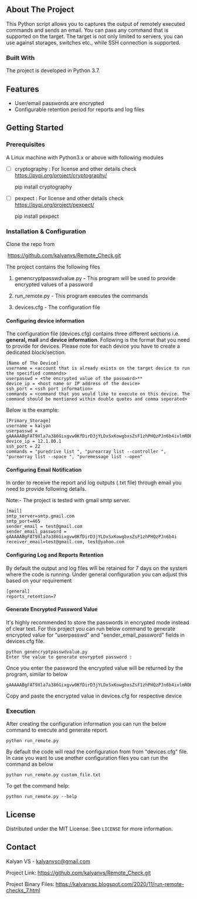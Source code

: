 ## About The Project

This Python script allows you to captures the output of remotely executed commands and sends an email. You can pass any command that is supported on the target. The target is not only limited to servers, you can use against storages, switches etc., while SSH connection is supported.  

### Built With

The project is developed in Python 3.7.

## Features

- User/email passwords are encrypted
- Configurable retention period for reports and log files 

## Getting Started

### Prerequisites

A Linux machine with Python3.x or above with following modules 

- [ ] cryptography : For license and other details check https://pypi.org/project/cryptography/

  pip install cryptography

- [ ] pexpect : For license and other details check https://pypi.org/project/pexpect/

  pip install pexpect

### Installation & Configuration

Clone the repo from

​	https://github.com/kalyanvs/Remote_Check.git

The project contains the following files

1. genencryptpasswdvalue.py - This program will be used to provide encrypted values of a password

2. run_remote.py - This program executes the commands 

3. devices.cfg - The configuration file


#### Configuring device information

The configuration file (devices.cfg) contains three different sections i.e. **general, mail** and **device information**. Following is the format that you need to provide for devices. Please note for each device you have to create a dedicated block/section. 

```
[Name of The Device]
username = <account that is already exists on the target device to run the specified commands>
userpasswd = <the encrypted value of the password>** 
device_ip = <host name or IP address of the device>
ssh_port = <ssh port information>
commands = <command that you would like to execute on this device. The command should be mentioned within double quotes and comma seperated>
```

Below is the example:

```
[Primary_Storage]
username = kalyan
userpasswd = gAAAAABgFAT9Xla7a386Gixgvw0KfDirD3jYLDxSxKowgbxsZsF1zhPHQzPJn6b4ivlmRDHK7YlylDV2NN6xgDob8owmv
device_ip = 12.1.80.1
ssh_port = 22
commands = "puredrive list ", "purearray list --controller ", "purearray list --space ", "puremessage list --open"
```

#### Configuring Email Notification

In order to receive the report and log outputs (.txt file) through email you need to provide following details. 

Note:- The project is tested with gmail smtp server. 

```
[mail]
smtp_server=smtp.gmail.com
smtp_port=465
sender_email = test@gmail.com
sender_email_password = gAAAAABgFAT9Xla7a386Gixgvw0KfDirD3jYLDxSxKowgbxsZsF1zhPHQzPJn6b4i
receiver_email=test@gmail.com, test@yahoo.com
```

#### Configuring Log and Reports Retention

By default the output and log files will be retained for 7 days on the system where the code is running. Under general configuration you can adjust this based on your requirement

```
[general]
reports_retention=7
```

#### Generate Encrypted Password Value

It's highly recommended to store the passwords in encrypted mode instead of clear text. For this project you can run below command to generate encrypted value for "userpasswd" and "sender_email_password" fields in devices.cfg file.

```
python genencryptpasswdvalue.py 
Enter the value to generate envrypted password : 
```

Once you enter the password the encrypted value will be returned by the program, similar to below

```
gAAAAABgFAT9Xla7a386Gixgvw0KfDirD3jYLDxSxKowgbxsZsF1zhPHQzPJn6b4ivlmRDHK7YlylDV2NN6xgDob8owmv==
```

Copy and paste the encrypted value in devices.cfg for respective device

### Execution

After creating the configuration information you can run the below command to execute and generate report.

```
python run_remote.py
```

By default the code will read the configuration from from "devices.cfg" file. In case you want to use another configuration files you can run the command as below

```
python run_remote.py custom_file.txt
```

To get the command help:

```
python run_remote.py --help
```

## License

Distributed under the MIT License. See `LICENSE` for more information.

## Contact

Kalyan VS - kalyanvsc@gmail.com

Project Link: https://github.com/kalyanvs/Remote_Check.git

Project Binary Files: https://kalyanvsc.blogspot.com/2020/11/run-remote-checks_7.html 





